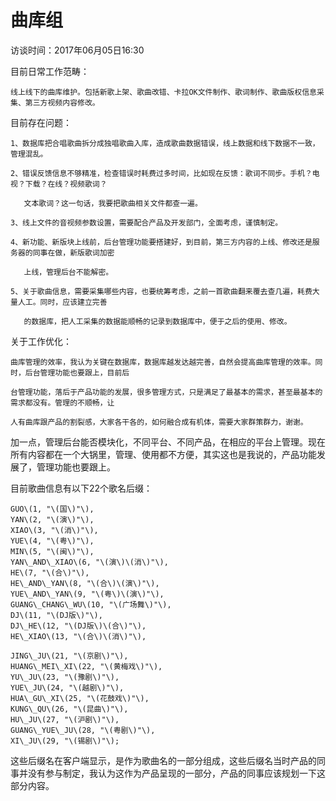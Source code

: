 # 曲库组

访谈时间：2017年06月05日16:30



目前日常工作范畴：

```
线上线下的曲库维护。包括新歌上架、歌曲改错、卡拉OK文件制作、歌词制作、歌曲版权信息采集、第三方视频内容修改。
```

目前存在问题：

```
1、数据库把合唱歌曲拆分成独唱歌曲入库，造成歌曲数据错误，线上数据和线下数据不一致，管理混乱。

2、错误反馈信息不够精准，检查错误时耗费过多时间，比如现在反馈：歌词不同步。手机？电视？下载？在线？视频歌词？

   文本歌词？这一句话，我要把歌曲相关文件都查一遍。

3、线上文件的音视频参数设置，需要配合产品及开发部门，全面考虑，谨慎制定。

4、新功能、新版块上线前，后台管理功能要搭建好，到目前，第三方内容的上线、修改还是服务器的同事在做，新版歌词加密

   上线，管理后台不能解密。

5、关于歌曲信息，需要采集哪些内容，也要统筹考虑，之前一首歌曲翻来覆去查几遍，耗费大量人工。同时，应该建立完善

   的数据库，把人工采集的数据能顺畅的记录到数据库中，便于之后的使用、修改。
```

关于工作优化：

```
曲库管理的效率，我认为关键在数据库，数据库越发达越完善，自然会提高曲库管理的效率。同时，后台管理功能也要跟上，目前后

台管理功能，落后于产品功能的发展，很多管理方式，只是满足了最基本的需求，甚至最基本的需求都没有。管理的不顺畅，让

人有曲库跟产品的割裂感，大家各干各的，如何融合成有机体，需要大家群策群力，谢谢。
```

加一点，管理后台能否模块化，不同平台、不同产品，在相应的平台上管理。现在所有内容都在一个大锅里，管理、使用都不方便，其实这也是我说的，产品功能发展了，管理功能也要跟上。

目前歌曲信息有以下22个歌名后缀：

```
GUO\(1, "\(国\)"\),  
YAN\(2, "\(演\)"\),  
XIAO\(3, "\(消\)"\),  
YUE\(4, "\(粤\)"\),  
MIN\(5, "\(闽\)"\),  
YAN\_AND\_XIAO\(6, "\(演\)\(消\)"\),  
HE\(7, "\(合\)"\),  
HE\_AND\_YAN\(8, "\(合\)\(演\)"\),  
YUE\_AND\_YAN\(9, "\(粤\)\(演\)"\),  
GUANG\_CHANG\_WU\(10, "\(广场舞\)"\),  
DJ\(11, "\(DJ版\)"\),  
DJ\_HE\(12, "\(DJ版\)\(合\)"\),  
HE\_XIAO\(13, "\(合\)\(消\)"\),

JING\_JU\(21, "\(京剧\)"\),  
HUANG\_MEI\_XI\(22, "\(黄梅戏\)"\),  
YU\_JU\(23, "\(豫剧\)"\),  
YUE\_JU\(24, "\(越剧\)"\),  
HUA\_GU\_XI\(25, "\(花鼓戏\)"\),  
KUNG\_QU\(26, "\(昆曲\)"\),  
HU\_JU\(27, "\(沪剧\)"\),  
GUANG\_YUE\_JU\(28, "\(粤剧\)"\),  
XI\_JU\(29, "\(锡剧\)"\);
```

这些后缀名在客户端显示，是作为歌曲名的一部分组成，这些后缀名当时产品的同事并没有参与制定，我认为这作为产品呈现的一部分，产品的同事应该规划一下这部分内容。

